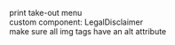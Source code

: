 
print take-out menu  
custom component: LegalDisclaimer  
make sure all img tags have an alt attribute  